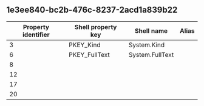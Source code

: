 ## 1e3ee840-bc2b-476c-8237-2acd1a839b22

Property identifier | Shell property key | Shell name | Alias
--- | --- | --- | ---
3 | PKEY_Kind | System.Kind | 
6 | PKEY_FullText | System.FullText | 
8 |  |  | 
12 |  |  | 
17 |  |  | 
20 |  |  | 

